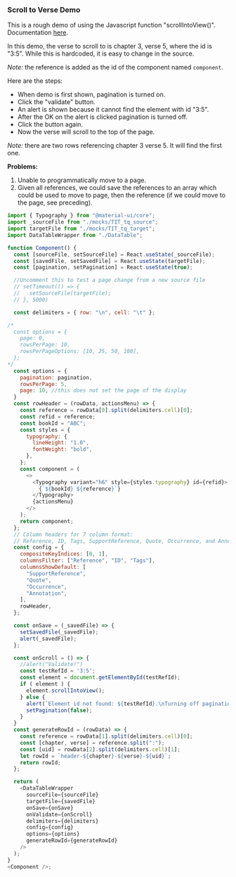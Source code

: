 ### Scroll to Verse Demo

This is a rough demo of using the Javascript function "scrollIntoView()". 
Documentation [here](https://developer.mozilla.org/en-US/docs/Web/API/Element/scrollIntoView).

In this demo, the verse to scroll to is chapter 3, verse 5, where the id is "3:5".
While this is hardcoded, it is easy to change in the source.

*Note:* the reference is added as the id of the component named `component`.

Here are the steps:
- When demo is first shown, pagination is turned on.
- Click the "validate" button.
- An alert is shown because it cannot find the element with id "3:5".
- After the OK on the alert is clicked pagination is turned off.
- Click the button again. 
- Now the verse will scroll to the top of the page.

*Note:* there are two rows referencing chapter 3 verse 5. It will find the first one.

**Problems:** 
1. Unable to programmatically move to a page.
2. Given all references, we could save the references to an array which could be used
to move to page, then the reference (if we could move to the page, see preceding).

```js
import { Typography } from "@material-ui/core";
import _sourceFile from "./mocks/TIT_tq_source";
import targetFile from "./mocks/TIT_tq_target";
import DataTableWrapper from "./DataTable";

function Component() {
  const [sourceFile, setSourceFile] = React.useState(_sourceFile);
  const [savedFile, setSavedFile] = React.useState(targetFile);
  const [pagination, setPagination] = React.useState(true);

  //Uncomment this to test a page change from a new source file
  // setTimeout(() => {
  //   setSourceFile(targetFile);
  // }, 5000)

  const delimiters = { row: "\n", cell: "\t" };

/*
  const options = {
    page: 0,
    rowsPerPage: 10,
    rowsPerPageOptions: [10, 25, 50, 100],
  };
*/
  const options = { 
    pagination: pagination,
    rowsPerPage: 5, 
    page: 10, //this does not set the page of the display
  }
  const rowHeader = (rowData, actionsMenu) => {
    const reference = rowData[0].split(delimiters.cell)[0];
    const refid = reference;
    const bookId = "ABC";
    const styles = {
      typography: {
        lineHeight: "1.0",
        fontWeight: "bold",
      },
    };
    const component = (
      <>
        <Typography variant="h6" style={styles.typography} id={refid}>
          {`${bookId} ${reference}`}
        </Typography>
        {actionsMenu}
      </>
    );
    return component;
  };
  // Column headers for 7 column format:
  // Reference, ID, Tags, SupportReference, Quote, Occurrence, and Annotation.
  const config = {
    compositeKeyIndices: [0, 1],
    columnsFilter: ["Reference", "ID", "Tags"],
    columnsShowDefault: [
      "SupportReference",
      "Quote",
      "Occurrence",
      "Annotation",
    ],
    rowHeader,
  };

  const onSave = (_savedFile) => {
    setSavedFile(_savedFile);
    alert(_savedFile);
  };

  const onScroll = () => {
    //alert("Validate!")
    const testRefId = '3:5';
    const element = document.getElementById(testRefId);
    if ( element ) {
      element.scrollIntoView();
    } else {
      alert(`Element id not found: ${testRefId}.\nTurning off pagination.\nTry again.`);
      setPagination(false);
    }
  }
  const generateRowId = (rowData) => {
    const reference = rowData[1].split(delimiters.cell)[0];
    const [chapter, verse] = reference.split(":");
    const [uid] = rowData[2].split(delimiters.cell)[1];
    let rowId = `header-${chapter}-${verse}-${uid}`;
    return rowId;
  };

  return (
    <DataTableWrapper
      sourceFile={sourceFile}
      targetFile={savedFile}
      onSave={onSave}
      onValidate={onScroll}
      delimiters={delimiters}
      config={config}
      options={options}
      generateRowId={generateRowId}
    />
  );
}
<Component />;
```
